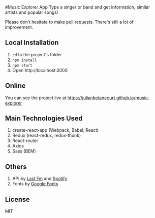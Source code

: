 #Music Explorer App
Type a singer or band and get information, similar artists and popular songs!

Please don't hesitate to make pull requests. There's still a lot of improvement.

## Local Installation
1. ```cd``` to the project's folder
2. ```npm install```
3. ```npm start```
4. Open http://localhost:3000

## Online
You can see the project live at https://julianbetancourt.github.io/music-explorer

## Main Technologies Used
1. create-react-app (Webpack, Babel, React)
2. Redux (react-redux, redux-thunk)
3. React-router
4. Axios
5. Sass (BEM)

## Others
1. API by [Last Fm](http://www.last.fm/api) and [Spotify](https://developer.spotify.com/web-api/)
2. Fonts by [Google Fonts](https://fonts.google.com/)

## License
MIT
